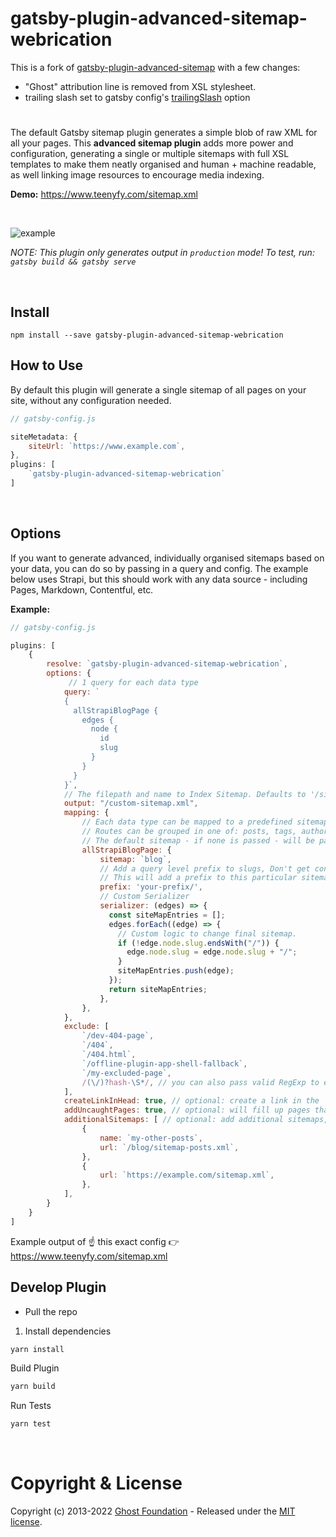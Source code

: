 # gatsby-plugin-advanced-sitemap-webrication

This is a fork of [gatsby-plugin-advanced-sitemap](https://github.com/tryghost/gatsby-plugin-advanced-sitemap) with a few changes:

-   "Ghost" attribution line is removed from XSL stylesheet.
-   trailing slash set to gatsby config's [trailingSlash](https://www.gatsbyjs.com/docs/reference/release-notes/v4.7/#trailingslash-option) option

#

The default Gatsby sitemap plugin generates a simple blob of raw XML for all your pages. This **advanced sitemap plugin** adds more power and configuration, generating a single or multiple sitemaps with full XSL templates to make them neatly organised and human + machine readable, as well linking image resources to encourage media indexing.

**Demo:** https://www.teenyfy.com/sitemap.xml

&nbsp;

![example](https://teenyfy-assets.s3.amazonaws.com/screenshots/sitemap-screenshot-3.png)

_NOTE: This plugin only generates output in `production` mode! To test, run: `gatsby build && gatsby serve`_

&nbsp;

## Install

`npm install --save gatsby-plugin-advanced-sitemap-webrication`

## How to Use

By default this plugin will generate a single sitemap of all pages on your site, without any configuration needed.

```javascript
// gatsby-config.js

siteMetadata: {
    siteUrl: `https://www.example.com`,
},
plugins: [
    `gatsby-plugin-advanced-sitemap-webrication`
]
```

&nbsp;

## Options

If you want to generate advanced, individually organised sitemaps based on your data, you can do so by passing in a query and config. The example below uses Strapi, but this should work with any data source - including Pages, Markdown, Contentful, etc.

**Example:**

```javascript
// gatsby-config.js

plugins: [
    {
        resolve: `gatsby-plugin-advanced-sitemap-webrication`,
        options: {
             // 1 query for each data type
            query: `
            {
              allStrapiBlogPage {
                edges {
                  node {
                    id
                    slug
                  }
                }
              }
            }`,
            // The filepath and name to Index Sitemap. Defaults to '/sitemap.xml'.
            output: "/custom-sitemap.xml",
            mapping: {
                // Each data type can be mapped to a predefined sitemap
                // Routes can be grouped in one of: posts, tags, authors, pages, or a custom name
                // The default sitemap - if none is passed - will be pages
                allStrapiBlogPage: {
                    sitemap: `blog`,
                    // Add a query level prefix to slugs, Don't get confused with global path prefix from Gatsby
                    // This will add a prefix to this particular sitemap only
                    prefix: 'your-prefix/',
                    // Custom Serializer
                    serializer: (edges) => {
                      const siteMapEntries = [];
                      edges.forEach((edge) => {
                        // Custom logic to change final sitemap.
                        if (!edge.node.slug.endsWith("/")) {
                          edge.node.slug = edge.node.slug + "/";
                        }
                        siteMapEntries.push(edge);
                      });
                      return siteMapEntries;
                    },
                },
            },
            exclude: [
                `/dev-404-page`,
                `/404`,
                `/404.html`,
                `/offline-plugin-app-shell-fallback`,
                `/my-excluded-page`,
                /(\/)?hash-\S*/, // you can also pass valid RegExp to exclude internal tags for example
            ],
            createLinkInHead: true, // optional: create a link in the `<head>` of your site
            addUncaughtPages: true, // optional: will fill up pages that are not caught by queries and mapping and list them under `sitemap-pages.xml`
            additionalSitemaps: [ // optional: add additional sitemaps, which are e. g. generated somewhere else, but need to be indexed for this domain
                {
                    name: `my-other-posts`,
                    url: `/blog/sitemap-posts.xml`,
                },
                {
                    url: `https://example.com/sitemap.xml`,
                },
            ],
        }
    }
]
```

Example output of ☝️ this exact config 👉 https://www.teenyfy.com/sitemap.xml

## Develop Plugin

-   Pull the repo

1. Install dependencies

```bash
yarn install
```

Build Plugin

```bash
yarn build
```

Run Tests

```bash
yarn test
```

&nbsp;

# Copyright & License

Copyright (c) 2013-2022 [Ghost Foundation](https://ghost.org/) - Released under the [MIT license](LICENSE).
